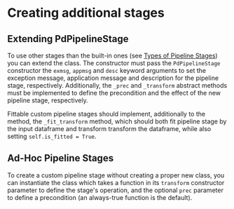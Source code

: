 # Creating additional stages

## Extending PdPipelineStage

To use other stages than the built-in ones (see [Types of Pipeline Stages](#types-of-pipeline-stages)) you can extend the  class. The constructor must pass the `PdPipelineStage` constructor the `exmsg`, `appmsg` and `desc` keyword arguments to set the exception message, application message and description for the pipeline stage, respectively. Additionally, the `_prec` and `_transform` abstract methods must be implemented to define the precondition and the effect of the new pipeline stage, respectively.

Fittable custom pipeline stages should implement, additionally to the  method, the `_fit_transform` method, which should both fit pipeline stage by the input dataframe and transform transform the dataframe, while also setting `self.is_fitted = True`.


## Ad-Hoc Pipeline Stages

To create a custom pipeline stage without creating a proper new class, you can instantiate the  class which takes a function in its `transform` constructor parameter to define the stage's operation, and the optional `prec` parameter to define a precondition (an always-true function is the default).
